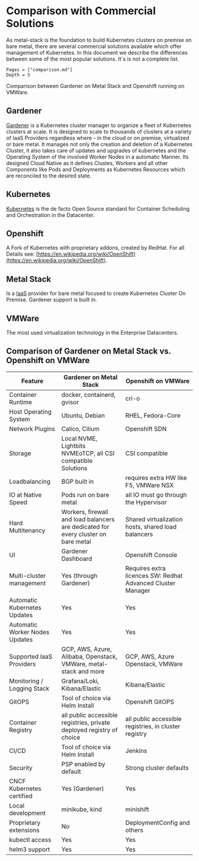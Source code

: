 # Comparison with Commercial Solutions

As metal-stack is the foundation to build Kubernetes clusters on premise on bare metal, there are several commercial solutions available which offer management of Kubernetes.
In this document we describe the differences between some of the most popular solutions. It´s is not a complete list.

```@contents
Pages = ["comparison.md"]
Depth = 5
```

Comparison between Gardener on Metal Stack and Openshift running on VMWare.

## Gardener

[Gardener](https://gardener.cloud) is a Kubernetes cluster manager to organize a fleet of Kubernetes clusters at scale. It is designed to scale to thousands of clusters at a variety of IaaS Providers regardless where - in the cloud or on premise, virtualized or bare metal.
It manages not only the creation and deletion of a Kubernetes Cluster, it also takes care of updates and upgrades of kubernetes and the Operating System of the involved Worker Nodes in a automatic Manner. Its designed Cloud Native as it defines Clustes, Workers and all other Components like Pods and Deployments as Kubernetes Resources which are reconciled to the desired state.

## Kubernetes

[Kubernetes](https://kubernetes.io) is the de facto Open Source standard for Container Scheduling and Orchestration in the Datacenter.

## Openshift

A Fork of Kubernetes with proprietary addons, created by RedHat. For all Details see: [https://en.wikipedia.org/wiki/OpenShift](https://en.wikipedia.org/wiki/OpenShift).

## Metal Stack

Is a [IaaS](https://en.wikipedia.org/wiki/Infrastructure_as_a_service) provider for bare metal focused to create Kubernetes Cluster On Premise. Gardener support is built in.

## VMWare

The most used virtualization technology in the Enterprise Datacenters.

## Comparison of Gardener on Metal Stack vs. Openshift on VMWare

| Feature                        | Gardener on Metal Stack                                                            | Openshift on VMWare                                         |
|--------------------------------|------------------------------------------------------------------------------------|-------------------------------------------------------------|
| Container Runtime              | docker, containerd, gvisor                                                         | cri-o                                                       |
| Host Operating System          | Ubuntu, Debian                                                                     | RHEL, Fedora-Core                                           |
| Network Plugins                | Calico, Cilium                                                                     | Openshift SDN                                               |
| Storage                        | Local NVME, Lightbits NVMEoTCP, all CSI compatible Solutions                       | CSI compatible                                              |
| Loadbalancing                  | BGP built in                                                                       | requires extra HW like F5, VMWare NSX                       |
| IO at Native Speed             | Pods run on bare metal                                                             | all IO must go through the Hypervisor                       |
| Hard Multitenancy              | Workers, firewall and load balancers are dedicated for every cluster on bare metal | Shared virtualization hosts, shared load balancers          |
| UI                             | Gardener Dashboard                                                                 | Openshift Console                                           |
| Multi-cluster management       | Yes (through Gardener)                                                             | Requires extra licences SW: Redhat Advanced Cluster Manager |
| Automatic Kubernetes Updates   | Yes                                                                                | Yes                                                         |
| Automatic Worker Nodes Updates | Yes                                                                                | Yes                                                         |
| Supported IaaS Providers       | GCP, AWS, Azure, Alibaba, Openstack, VMWare, metal-stack and more                  | GCP, AWS, Azure Openstack, VMWare                           |
| Monitoring / Logging Stack     | Grafana/Loki, Kibana/Elastic                                                       | Kibana/Elastic                                              |
| GitOPS                         | Tool of choice via Helm Install                                                    | Openshift GitOPS                                            |
| Container Registry             | all public accessible registries, private deployed registry of choice              | all public accessible registries, in cluster registry       |
| CI/CD                          | Tool of choice via Helm Install                                                    | Jenkins                                                     |
| Security                       | PSP enabled by default                                                             | Strong cluster defaults                                     |
| CNCF Kubernetes certified      | Yes (Gardener)                                                                     | Yes                                                         |
| Local development              | minikube, kind                                                                     | minishift                                                   |
| Proprietary extensions         | No                                                                                 | DeploymentConfig and others                                 |
| kubectl access                 | Yes                                                                                | Yes                                                         |
| helm3 support                  | Yes                                                                                | Yes                                                         |

